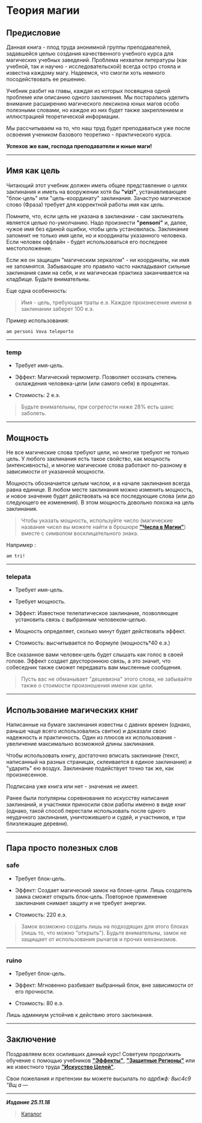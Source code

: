 # Теория магии #

## Предисловие ##

Данная книга - плод труда анонимной группы преподавателей, задавшейся целью создания качественного учебного курса для магических учебных заведений. Проблема нехватки литературы (как учебной, так и научно - исследовательской) всегда остро стояла и известна каждому магу. Надеемся, что смогли хоть немного посодействовать ее решению.

Учебник разбит на главы, каждая из которых посвящена одной проблеме или описанию одного заклинания. Мы постарались уделить внимание расширению магического лексикона юных магов особо полезными словами, но каждое из них будет также закреплением и иллюстрацией теоретической информации.

Мы рассчитываем на то, что наш труд будет преподаваться уже после освоения учеником базового теоретико - практического курса.

**Успехов же вам, господа преподаватели и юные маги!**

***

## Имя как цель ##

Читающий этот учебник должен иметь общее представление о целях заклинания и иметь на вооружении хотя бы **"vizi"**, устанавливающее "блок-цель" или "цель-координату" заклинания. Зачастую магическое слово (Фраза) требует для корректной работы имя как цель.

Помните, что, если цель не указана в заклинании - сам заклинатель является целью по-умолчанию. Надо произнести **"pensoni"** и, далее, чужое имя без единой ошибки, чтобы цель установилась. Заклинание запомнит не только имя цели, но и координаты указанного человека. Если человек оффлайн - будет использоваться его последнее местоположение.

Если же он защищен "магическим зеркалом" - ни координаты, ни имя не запомнятся. Забывающие это правило часто накладывают сильные заклинания сами на себя, и их магическая практика заканчивается на кладбище. Будьте внимательны.

Еще одна особенность:

>Имя - цель, требующая траты е.э. Каждое произнесение имени в заклинании заберет  100 е.э.

Пример использования:

```cadabra
am personi Vova teleporto
```

***

### **temp** ###

* Требует имя-цель.

* Эффект: Магический термометр. Позволяет осознать степень охлаждения человека-цели (или самого себя) в процентах.

* Стоимость: 2 е.э.

>Будьте внимательны, при согретости ниже 28% есть шанс заболеть.

***

## Мощность ##

Не все магические слова требуют цели, но многие требуют не только цель. У любого заклинания есть такое свойство, как мощность (интенсивность), и многие магические слова работают по-разному в зависимости от указанной мощности.

Мощность обозначается целым числом, и в начале заклинания всегда равна единице. В любом месте заклинания можно изменить мощность, и новое значение будет действовать на все последующие слова (или до следующего ее изменения). В этом мощность довольно похожа на цель заклинания.

>Чтобы указать мощность, используйте число (магические названия чисел вы можете найти в брошюре [**"Числа в Магии"**](../Числа%20в%20магии/Числа%20в%20магии.md)) вместе с символом восклицательного знака.

Например :

```cadabra
am tri!
```

***

### telepata ###

* Требует имя-цель.

* Требует мощность.

* Эффект: Известное телепатическое заклинание, позволяющее установить связь с выбранным человеком-целью.

* Мощность определяет, сколько минут будет действовать эффект.

* Стоимость: высчитывается по Формуле (мощность*40 е.э.)

Все сказанное вами человек-цель будет слышать как голос в своей голове. Эффект создает двустороннюю связь, а это значит, что собеседник также сможет передавать вам мысленные сообщения.

>Пусть вас не обманывает "дешевизна" этого слова, не забывайте также о стоимости произношения имени как цели.

***

## Использование магических книг ##

Написанные на бумаге заклинания известны с давних времен (однако, раньше чаще всего использовались свитки) и доказали свою надежность и практичность. Один из плюсов их использования - увеличение максимально возможной длины заклинания.

Чтобы использовать книгу, достаточно вписать заклинание (текст, написанный на разных страницах, склеивается в единое заклинание) и "ударить" ею воздух. Заклинание подействует точно так же, как произнесенное.

Подписана уже книга или нет - значения не имеет.

Ранее были популярны соревнования по искусству написания заклинаний, и участники приносили свои работы именно в виде книг (однако, такой способ перестали использовать после одного неудачного заклинания, уничтожившего и судей, и участников, и три близлежащие деревни).

***

## Пара просто полезных слов ##

### **safe** ###

* Требует блок-цель.

* Эффект: Создает магический замок на блоке-цели. Лишь создатель замка сможет открыть блок-цель. Повторное применение заклинания снимает защиту и не требует энергии.

* Стоимость: 220 е.э.

>Замок возможно создать лишь на подходящих для этого блоках (лишь то, что можно "открыть"). Будьте внимательны, замок не защищает от использования рычагов и прочих механизмов.

***

### **ruino** ###

* Требует блок-цель.

* Эффект: Мгновенно разбивает выбранный блок, вне зависимости от его прочности.

* Стоимость: 80 е.э.

Лишь админиум устойчив к действию этого заклинания.

***

## Заключение ##

Поздравляем всех осиливших данный курс! Советуем продолжить обучение с помощью учебников [**"Эффекты"**](../Эффекты/Эффекты.md), [**"Защитные Регионы"**](../Защитные%20регионы/Защитные%20регионы.md) или же известного труда [**"Искусство Целей"**](../Искусство%20Целей/Искусство%20Целей.md).

Свои пожелания и претензии вы можете высылать по *адрбжф: 8ыс4с9 "Вщ а —*

***

***Издание 25.11.18***

>[Каталог](../../navigation.md)
